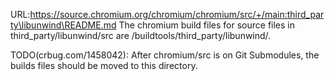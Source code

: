 URL:https://source.chromium.org/chromium/chromium/src/+/main:third_party\libunwind\README.md
The chromium build files for source files in third_party/libunwind/src are /buildtools/third_party/libunwind/.

TODO(crbug.com/1458042): After chromium/src is on Git Submodules, the builds files should be moved
to this directory.
